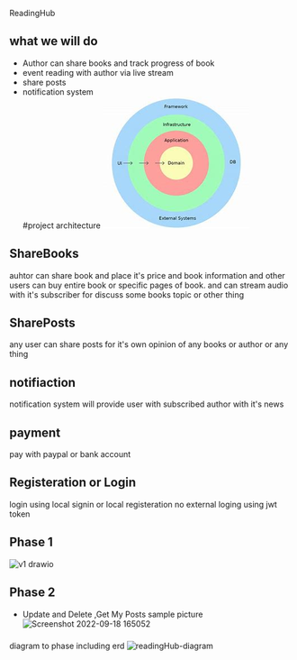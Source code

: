 ReadingHub

## what we will do 
- Author can share books and track progress of book
- event reading with author via live stream
- share posts 
- notification system  
#project architecture 
![ddd](https://github.com/mohamedabotir/ReadingHub/blob/master/Application/architecture%20utils/project%20architecture.jpg)


## ShareBooks 
 auhtor  can share book and place it's price and book information and other users can buy entire book or specific pages of book.
 and can stream audio with it's subscriber for discuss some books topic or other thing 
 
## SharePosts
any user can share posts for it's own opinion of any books or author or any thing 

## notifiaction 
notification system will provide user with subscribed author with it's news

## payment
pay with paypal or bank account

## Registeration or Login
login using local signin or local registeration no external loging using jwt token

## Phase 1
![v1 drawio](https://user-images.githubusercontent.com/52336027/189636306-96f49714-e115-44a1-9fe2-2d3c471d7b61.png)

## Phase 2 
- Update and Delete ,Get My Posts 
sample picture 
![Screenshot 2022-09-18 165052](https://user-images.githubusercontent.com/52336027/190914420-a15ce8b2-e7dd-435f-b913-e2db888702de.png)

### 
diagram to phase including erd ![readingHub-diagram](https://user-images.githubusercontent.com/52336027/190913385-090faec6-96a9-4510-8c4a-402d10bab562.png)
